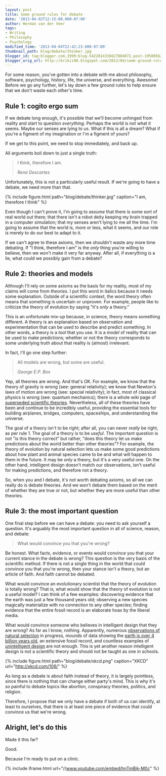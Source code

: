 ```yaml
---
layout: post
title: Some ground rules for debate
date: '2013-04-02T12:15:00.000-07:00'
author: Herman van der Veer
tags:
- Writing
- Philosophy
- Psychology
modified_time: '2013-04-04T22:42:23.000-07:00'
thumbnail_path: blog/debate/thinker.jpg
blogger_id: tag:blogger.com,1999:blog-5422014336627804072.post-195805625726973840
blogger_orig_url: http://brikis98.blogspot.com/2013/04/some-ground-rules-for-debate.html
---
```


For some reason, you've gotten into a debate with me about philosophy, 
software, psychology, history, life, the universe, and everything. Awesome! 
Before we go any further, let's lay down a few ground rules to help ensure 
that we don't waste each other's time. 

## Rule 1: cogito ergo sum

If we debate long enough, it's possible that we'll become unhinged from 
reality and start to question *everything*. Perhaps the world is not what it 
seems. Maybe our senses are lying to us. What if this is all a dream? What if 
you're a figment of my imagination or I'm a figment of yours? 

If we get to this point, we need to stop immediately, and back up. 

All arguments boil down to just a single truth: 

<blockquote>
  <p>I think, therefore I am.</p>
  <cite>René Descartes</cite>
</blockquote>

Unfortunately, this is not a particularly useful result. If we're going to have 
a debate, we need more than that. 

{% include figure.html path="blog/debate/thinker.jpg" caption="I am, therefore I think" %}

Even though I can't prove it, I'm going to *assume* that there is some sort of 
real world out there; that there isn't a robot deity keeping my brain trapped 
in a computer simulation; that my senses aren't lying to me all the time. I'm 
going to assume that the world is, more or less, what it seems, and our role 
is merely to do our best to adapt to it. 

If we can't agree to these axioms, then we shouldn't waste any more time 
debating. If "I think, therefore I am" is the *only* thing you're willing to 
believe, then we won't make it very far anyway. After all, if everything is a 
lie, what could we possibly gain from a debate? 

## Rule 2: theories and models

Although I'll rely on some axioms as the basis for my reality, most of my 
claims will come from *theories*. I put this word in italics because it needs 
some explanation. Outside of a scientific context, the word theory often means that 
something is uncertain or unproven. For example, people like to criticize the 
theory of evolution by saying "it's *only* a theory."  

This is an unfortunate mix-up because, in science, theory means something 
different. A theory is an explanation based on observation and experimentation 
that can be used to describe and predict something. In other words, a theory is 
a *tool* that you use. It is a *model* of reality that can be used to make 
predictions; whether or not the theory corresponds to some underlying truth 
about that reality is (almost) irrelevant. 

In fact, I'll go one step further: 

<blockquote>
  <p>All models are wrong, but some are useful.</p>
  <cite>George E.P. Box</cite>
</blockquote>

Yep, all theories are wrong. And that's OK. For example, 
we know that the theory of gravity is wrong (see: general relativity); we know 
that Newton's laws of motion are wrong (see: special relativity); in fact, 
most of classical physics is wrong (see: quantum mechanics); there is a whole 
wiki page of [superseded scientific 
theories](http://en.wikipedia.org/wiki/Superseded_scientific_theories). 
Nevertheless, all of these theories have been and continue to be incredibly 
useful, providing the essential tools for building airplanes, bridges, 
computers, spaceships, and understanding the universe. 

The goal of a theory isn't to be right; after all, you can never *really* be 
right, as per rule 1. The goal of a theory is to be *useful*. The important 
question is not "is this theory correct" but rather, "does this theory let us 
make predictions about the world better than other theories"? 
For example, the theory of evolution by natural selection lets us make 
some good predictions about how plant and animal species came to be and what 
will happen to them in the future. It may be *only* a theory, but it's a very 
useful one. On the other hand, intelligent design doesn't match our 
observations, isn't useful for making predictions, and therefore not a theory. 

So, when you and I debate, it's not worth debating axioms, so all we can 
really do is debate theories. And we won't debate them based on the merit of 
whether they are true or not, but whether they are more useful than other 
theories.

## Rule 3: the most important question

One final step before we can have a debate: you need to ask yourself a 
question. It's arguably the most important question in all of science, reason, 
and debate:

> What would convince you that you're wrong?

Be honest. What facts, evidence, or 
events would convince you that your current stance in the debate is wrong? 
This question is the very basis of the scientific method. 
If there is not a single thing in the world that could convince you that 
you're wrong, then your stance isn't a theory, but an article of faith. And 
faith cannot be debated. 

What would convince an evolutionary scientist that the theory of 
evolution is totally wrong? That is, what would show that the theory of 
evolution is not a useful model? I can think of a few examples: discovering 
evidence that the earth was just a few thousand years old; observing a new 
species magically materialize with no connection to any other species; finding 
evidence that the entire fossil record is an elaborate hoax by the liberal 
media. 

What would convince someone who believes in intelligent design that they 
are wrong? As far as I know, nothing. Apparently, numerous [observations of 
natural 
selection](http://en.wikipedia.org/wiki/Natural_selection#Examples_of_natural_selection) 
in progress, mounds of data showing the [earth is over 4 billion years 
old](http://en.wikipedia.org/wiki/Age_of_the_Earth), an extensive fossil 
record, and countless examples of [unintelligent 
design](http://en.wikipedia.org/wiki/Argument_from_poor_design#Examples) are 
not enough. This is yet another reason intelligent design is not a scientific 
theory and should not be taught as one in schools. 

{% include figure.html path="blog/debate/xkcd.png" caption="XKCD" url="http://xkcd.com/106/" %}

As long as a debate is about faith instead of theory, it is largely 
pointless, since there is nothing that can change either party's mind. This is 
why it's so painful to debate topics like abortion, conspiracy theories, 
politics, and religion. 

Therefore, I propose that we only have a debate if both of us can identify, at 
least to ourselves, that there is at least one piece of evidence that could 
convince us that we're wrong. 

## Alright, let's do this

Made it this far? 

Good. 

Because I'm ready to put on a clinic. 

{% include iframe.html url="//www.youtube.com/embed/hnTmBjk-M0c" %}
